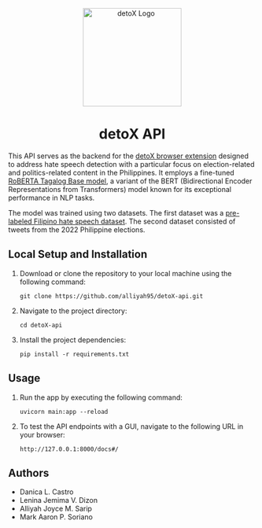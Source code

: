 <div align="center">
  <img src="https://github.com/alliyah95/detoX-api/assets/74038500/1ac3050c-023a-4f81-a205-be1a7e1c6aad" alt="detoX Logo" width="200">

# detoX API

</div>

This API serves as the backend for the [detoX browser extension](https://github.com/alliyah95/detoX) designed to address hate speech detection with a particular focus on election-related and politics-related content in the Philippines. It employs a fine-tuned [RoBERTA Tagalog Base model](https://huggingface.co/jcblaise/roberta-tagalog-base), a variant of the BERT (Bidirectional Encoder Representations from Transformers) model known for its exceptional performance in NLP tasks.

The model was trained using two datasets. The first dataset was a [pre-labeled Filipino hate speech dataset](https://huggingface.co/datasets/hate_speech_filipino). The second dataset consisted of tweets from the 2022 Philippine elections.

## Local Setup and Installation

1. Download or clone the repository to your local machine using the following command:

    ```
    git clone https://github.com/alliyah95/detoX-api.git
    ```

2. Navigate to the project directory:

    ```
    cd detoX-api
    ```

3. Install the project dependencies:

    ```
    pip install -r requirements.txt
    ```

## Usage

1.  Run the app by executing the following command:

    ```
    uvicorn main:app --reload
    ```

2.  To test the API endpoints with a GUI, navigate to the following URL in your browser:
    ```
    http://127.0.0.1:8000/docs#/
    ```

## Authors

-   Danica L. Castro
-   Lenina Jemima V. Dizon
-   Alliyah Joyce M. Sarip
-   Mark Aaron P. Soriano
